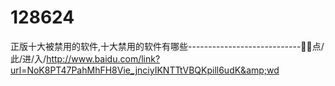 # 128624
正版十大被禁用的软件,十大禁用的软件有哪些----------------------------🕺🕺点/此/进/入/http://www.baidu.com/link?url=NoK8PT47PahMhFH8Vie_jnciyIKNTTtVBQKpill6udK&amp;wd
